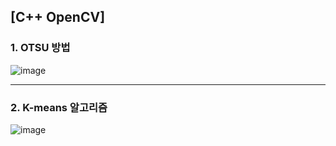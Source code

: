 ## [C++ OpenCV]

### 1. OTSU 방법

![image](https://user-images.githubusercontent.com/81904943/148514626-837fa74f-a097-4c8c-b7d6-d398a9a6156e.png)

---

### 2. K-means 알고리즘

![image](https://user-images.githubusercontent.com/81904943/148514650-9ef90d79-496c-4593-a38c-2eceafc7423a.png)
